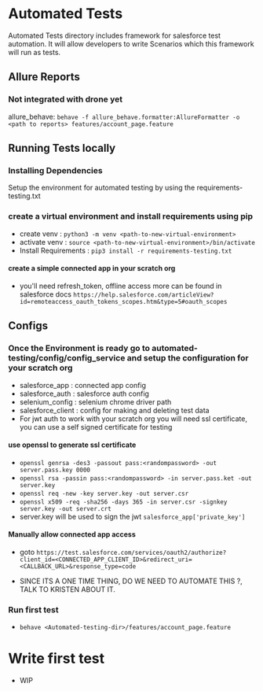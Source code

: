 
# Automated Tests
Automated Tests directory includes framework for salesforce test automation. It will allow developers to write Scenarios which this framework will run as tests.


## Allure Reports
### Not integrated with drone yet
allure_behave: ```behave -f allure_behave.formatter:AllureFormatter -o <path to reports> features/account_page.feature```

## Running Tests locally

### Installing Dependencies
Setup the environment for automated testing by using the requirements-testing.txt

### create a virtual environment and install requirements using pip
* create venv : ```python3 -m venv <path-to-new-virtual-environment>```
* activate venv : ```source <path-to-new-virtual-environment>/bin/activate```
* Install Requirements : ```pip3 install -r requirements-testing.txt```

#### create a simple connected app in your scratch org
* you'll need refresh_token, offline access more can be found in salesforce docs ```https://help.salesforce.com/articleView?id=remoteaccess_oauth_tokens_scopes.htm&type=5#oauth_scopes```

## Configs
### Once the Environment is ready go to automated-testing/config/config_service and setup the configuration for your scratch org
- salesforce_app : connected app config
- salesforce_auth : salesforce auth config
- selenium_config : selenium chrome driver path
- salesforce_client : config for making and deleting test data
- For jwt auth to work with your scratch org you will need ssl certificate, you can use a self signed certificate for testing

#### use openssl to generate ssl certificate
*  ```openssl genrsa -des3 -passout pass:<randompassword> -out server.pass.key 0000```
*  ```openssl rsa -passin pass:<randompassword> -in server.pass.ket -out server.key```
*  ```openssl req -new -key server.key -out server.csr```
*  ```openssl x509 -req -sha256 -days 365 -in server.csr -signkey server.key -out server.crt```
* server.key will be used to sign the jwt ```salesforce_app['private_key']```

#### Manually allow connected app access
* goto ```https://test.salesforce.com/services/oauth2/authorize?client_id=<CONNECTED_APP_CLIENT_ID>&redirect_uri=<CALLBACK_URL>&response_type=code```

* SINCE ITS A ONE TIME THING, DO WE NEED TO AUTOMATE THIS ?, TALK TO KRISTEN ABOUT IT.

### Run first test
* ```behave <Automated-testing-dir>/features/account_page.feature```

# Write first test

* WIP
